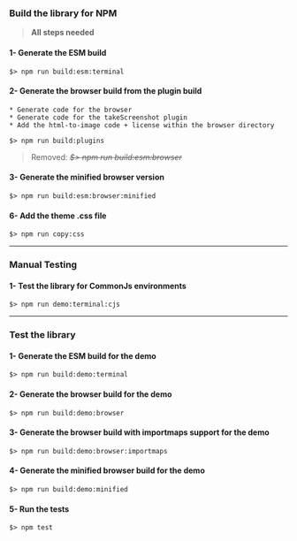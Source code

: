 
### Build the library for NPM

> **All steps needed**

#### 1- Generate the ESM build

```shell
$> npm run build:esm:terminal
```

#### 2- Generate the browser build from the plugin build

    * Generate code for the browser
    * Generate code for the takeScreenshot plugin
    * Add the html-to-image code + license within the browser directory 

```shell
$> npm run build:plugins
```

> Removed: 
> _~~$> npm run build:esm:browser~~_


#### 3- Generate the minified browser version

```shell
$> npm run build:esm:browser:minified
```

#### 6- Add the theme .css file 

```shell
$> npm run copy:css
```

---

### Manual Testing

#### 1- Test the library for CommonJs environments

```shell
$> npm run demo:terminal:cjs
```


---

### Test the library

#### 1- Generate the ESM build for the demo

```shell
$> npm run build:demo:terminal
```

#### 2- Generate the browser build for the demo

```shell
$> npm run build:demo:browser
```

#### 3- Generate the browser build with importmaps support for the demo

```shell
$> npm run build:demo:browser:importmaps
```

#### 4- Generate the minified browser build for the demo

```shell
$> npm run build:demo:minified
```

#### 5- Run the tests

```shell
$> npm test
```

